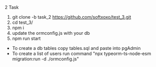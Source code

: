 2 Task

1. git clone -b task_2 https://github.com/softxoxo/test_3.git
2. cd test_3/
3. npm i
4. update the ormconfig.js with your db
5. npm run start

- To create a db tables copy tables.sql and paste into pgAdmin
- To create a list of users run command "npx typeorm-ts-node-esm migration:run -d ./ormconfig.js"

